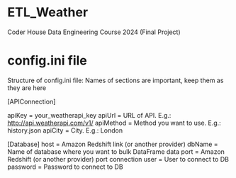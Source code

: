 # ETL_Weather
 Coder House Data Engineering Course 2024 (Final Project)

# config.ini file
Structure of config.ini file:
Names of sections are important, keep them as they are here

[APIConnection]

apiKey = your_weatherapi_key
apiUrl = URL of API. E.g.: http://api.weatherapi.com/v1/
apiMethod = Method you want to use. E.g.: history.json
apiCity = City. E.g.: London

[Database]
host = Amazon Redshift link (or another provider)
dbName = Name of database where you want to bulk DataFrame data
port = Amazon Redshift (or another provider) port connection
user = User to connect to DB
password = Password to connect to DB
